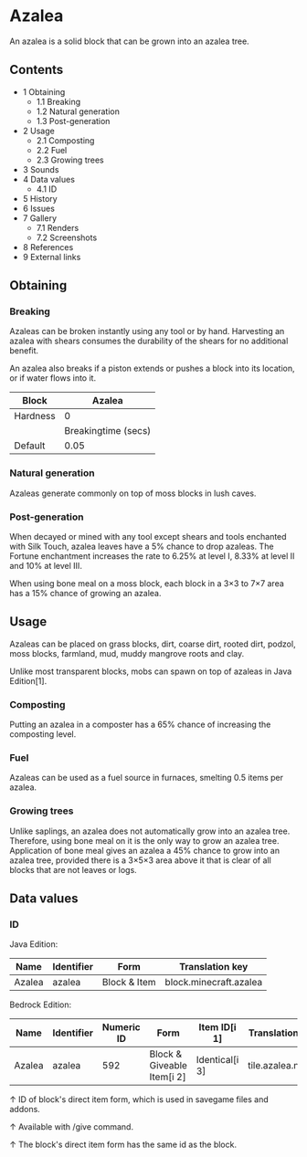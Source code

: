 # Azalea
An azalea is a solid block that can be grown into an azalea tree.

## Contents
- 1 Obtaining
	- 1.1 Breaking
	- 1.2 Natural generation
	- 1.3 Post-generation
- 2 Usage
	- 2.1 Composting
	- 2.2 Fuel
	- 2.3 Growing trees
- 3 Sounds
- 4 Data values
	- 4.1 ID
- 5 History
- 6 Issues
- 7 Gallery
	- 7.1 Renders
	- 7.2 Screenshots
- 8 References
- 9 External links

## Obtaining
### Breaking
Azaleas can be broken instantly using any tool or by hand. Harvesting an azalea with shears consumes the durability of the shears for no additional benefit.

An azalea also breaks if a piston extends or pushes a block into its location, or if water flows into it.

| Block    | Azalea              |
|----------|---------------------|
| Hardness | 0                   |
|          | Breakingtime (secs) |
| Default  | 0.05                |

### Natural generation
Azaleas generate commonly on top of moss blocks in lush caves.


### Post-generation
When decayed or mined with any tool except shears and tools enchanted with Silk Touch, azalea leaves have a 5% chance to drop azaleas. The Fortune enchantment increases the rate to 6.25% at level I, 8.33% at level II and 10% at level III.

When using bone meal on a moss block, each block in a 3×3 to 7×7 area has a 15% chance of growing an azalea.

## Usage
Azaleas can be placed on grass blocks, dirt, coarse dirt, rooted dirt, podzol, moss blocks, farmland, mud, muddy mangrove roots and clay.

Unlike most transparent blocks, mobs can spawn on top of azaleas in Java Edition[1].

### Composting
Putting an azalea in a composter has a 65% chance of increasing the composting level.

### Fuel
Azaleas can be used as a fuel source in furnaces, smelting 0.5 items per azalea.

### Growing trees
Unlike saplings, an azalea does not automatically grow into an azalea tree. Therefore, using bone meal on it is the only way to grow an azalea tree. Application of bone meal gives an azalea a 45% chance to grow into an azalea tree, provided there is a 3×5×3 area above it that is clear of all blocks that are not leaves or logs.

## Data values
### ID
Java Edition:

| Name   | Identifier | Form         | Translation key        |
|--------|------------|--------------|------------------------|
| Azalea | azalea     | Block & Item | block.minecraft.azalea |

Bedrock Edition:

| Name   | Identifier | Numeric ID | Form                       | Item ID[i 1]   | Translation key  |
|--------|------------|------------|----------------------------|----------------|------------------|
| Azalea | azalea     | 592        | Block & Giveable Item[i 2] | Identical[i 3] | tile.azalea.name |


↑ ID of block's direct item form, which is used in savegame files and addons.

↑ Available with /give command.

↑ The block's direct item form has the same id as the block.



